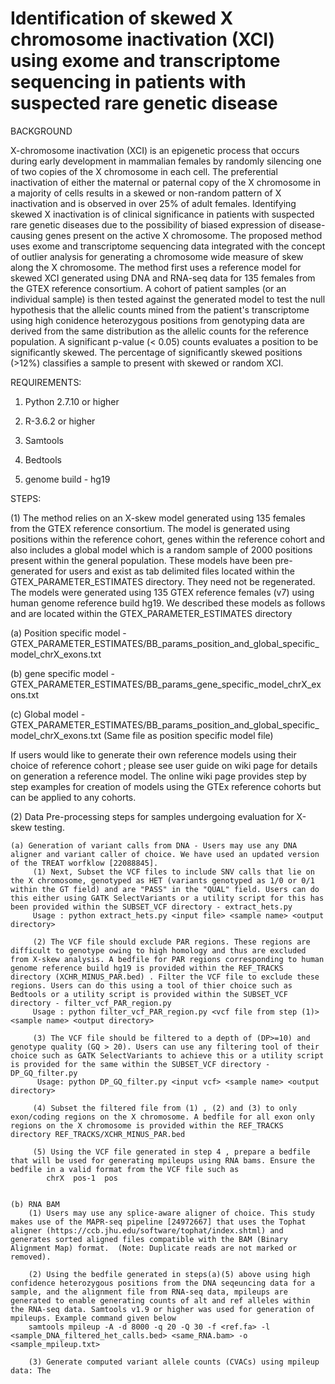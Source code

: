 # Identification of skewed X chromosome inactivation (XCI) using exome and transcriptome sequencing in patients with suspected rare genetic disease

BACKGROUND 

X-chromosome inactivation (XCI) is an epigenetic process that occurs during early development in mammalian females by randomly silencing one of two copies of the X chromosome in each cell. The preferential inactivation of either the maternal or paternal copy of the X chromosome in a majority of cells results in a skewed or non-random pattern of X inactivation and is observed in over 25% of adult females. Identifying skewed X inactivation is of clinical significance in patients with suspected rare genetic diseases due to the possibility of biased expression of disease-causing genes present on the active X chromosome. The proposed method uses exome and transcriptome sequencing data integrated with the concept of outlier analysis for generating a chromosome wide measure of skew along the X chromosome. The method first uses a reference model for skewed XCI generated using DNA and RNA-seq data for 135 females from the GTEX reference consortium. A cohort of patient samples (or an individual sample) is then tested against the generated model to test the null hypothesis that the allelic counts mined from the patient's transcriptome using high conidence heterozygous positions from genotyping data are derived from the same distribution as the allelic counts for the reference population. A significant p-value (< 0.05) counts evaluates a position to be significantly skewed. The percentage of significantly skewed positions (>12%) classifies a sample to present with skewed or random XCI. 

REQUIREMENTS:

1. Python 2.7.10 or higher

2. R-3.6.2 or higher 

3. Samtools

4. Bedtools

5. genome build - hg19 

STEPS:

(1) The method relies on an X-skew model generated using 135 females from the GTEX reference consortium. The model is generated using positions within the reference cohort, genes within the reference cohort and also includes a global model which is a random sample of 2000 positions present within the general population. These models have been pre-generated for users and exist as tab delimited files located within the GTEX_PARAMETER_ESTIMATES directory. They need not be regenerated. The models were generated using 135 GTEX reference females (v7) using human genome reference build hg19. We described these models as follows and are located within the GTEX_PARAMETER_ESTIMATES directory

  (a) Position specific model - GTEX_PARAMETER_ESTIMATES/BB_params_position_and_global_specific_model_chrX_exons.txt
  
  (b) gene specific model - GTEX_PARAMETER_ESTIMATES/BB_params_gene_specific_model_chrX_exons.txt
  
  (c) Global model -  GTEX_PARAMETER_ESTIMATES/BB_params_position_and_global_specific_model_chrX_exons.txt (Same file as position specific model file) 
  
   If users would like to generate their own reference models using their choice of reference cohort ; please see user guide on wiki page for details on generation a reference model. The online wiki page provides step by step examples for creation of models using the GTEx reference cohorts but can be applied to any cohorts. 

(2) Data Pre-processing steps for samples undergoing evaluation for X-skew testing. 

    (a) Generation of variant calls from DNA - Users may use any DNA aligner and variant caller of choice. We have used an updated version of the TREAT worfklow [22088845]. 
         (1) Next, Subset the VCF files to include SNV calls that lie on the X chromosome, genotyped as HET (variants genotyped as 1/0 or 0/1 within the GT field) and are "PASS" in the "QUAL" field. Users can do this either using GATK SelectVariants or a utility script for this has been provided within the SUBSET_VCF directory - extract_hets.py
         Usage : python extract_hets.py <input file> <sample name> <output directory> 

         (2) The VCF file should exclude PAR regions. These regions are difficult to genotype owing to high homology and thus are excluded from X-skew analysis. A bedfile for PAR regions corresponding to human genome reference build hg19 is provided within the REF_TRACKS directory (XCHR_MINUS_PAR.bed) . Filter the VCF file to exclude these regions. Users can do this using a tool of thier choice such as Bedtools or a utility script is provided within the SUBSET_VCF directory - filter_vcf_PAR_region.py
         Usage : python filter_vcf_PAR_region.py <vcf file from step (1)> <sample name> <output directory>

         (3) The VCF file should be filtered to a depth of (DP>=10) and genotype quality (GQ > 20). Users can use any filtering tool of their choice such as GATK SelectVariants to achieve this or a utility script is provided for the same within the SUBSET_VCF directory - DP_GQ_filter.py
          Usage: python DP_GQ_filter.py <input vcf> <sample name> <output directory> 

         (4) Subset the filtered file from (1) , (2) and (3) to only exon/coding regions on the X chromosome. A bedfile for all exon only regions on the X chromosome is provided within the REF_TRACKS directory REF_TRACKS/XCHR_MINUS_PAR.bed

         (5) Using the VCF file generated in step 4 , prepare a bedfile that will be used for generating mpileups using RNA bams. Ensure the bedfile in a valid format from the VCF file such as
            chrX  pos-1  pos


    (b) RNA BAM 
        (1) Users may use any splice-aware aligner of choice. This study makes use of the MAPR-seq pipeline [24972667] that uses the Tophat aligner (https://ccb.jhu.edu/software/tophat/index.shtml) and generates sorted aligned files compatible with the BAM (Binary Alignment Map) format.  (Note: Duplicate reads are not marked or removed). 

        (2) Using the bedfile generated in steps(a)(5) above using high confidence heterozygous positions from the DNA seqeuncing data for a sample, and the alignment file from RNA-seq data, mpileups are generated to enable generating counts of alt and ref alleles within the RNA-seq data. Samtools v1.9 or higher was used for generation of mpileups. Example command given below 
        samtools mpileup -A -d 8000 -q 20 -Q 30 -f <ref.fa> -l <sample_DNA_filtered_het_calls.bed> <same_RNA.bam> -o <sample_mpileup.txt>

        (3) Generate computed variant allele counts (CVACs) using mpileup data: The 


     

     


